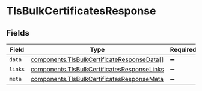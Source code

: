 # TlsBulkCertificatesResponse


## Fields

| Field                                                                                                             | Type                                                                                                              | Required                                                                                                          | Description                                                                                                       |
| ----------------------------------------------------------------------------------------------------------------- | ----------------------------------------------------------------------------------------------------------------- | ----------------------------------------------------------------------------------------------------------------- | ----------------------------------------------------------------------------------------------------------------- |
| `data`                                                                                                            | [components.TlsBulkCertificateResponseData](../../../sdk/models/components/tlsbulkcertificateresponsedata.md)[]   | :heavy_minus_sign:                                                                                                | N/A                                                                                                               |
| `links`                                                                                                           | [components.TlsBulkCertificatesResponseLinks](../../../sdk/models/components/tlsbulkcertificatesresponselinks.md) | :heavy_minus_sign:                                                                                                | N/A                                                                                                               |
| `meta`                                                                                                            | [components.TlsBulkCertificatesResponseMeta](../../../sdk/models/components/tlsbulkcertificatesresponsemeta.md)   | :heavy_minus_sign:                                                                                                | N/A                                                                                                               |